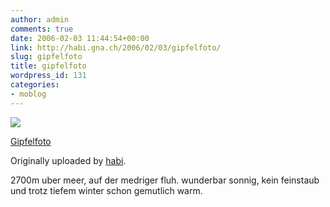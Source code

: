 ```yaml
---
author: admin
comments: true
date: 2006-02-03 11:44:54+00:00
link: http://habi.gna.ch/2006/02/03/gipfelfoto/
slug: gipfelfoto
title: gipfelfoto
wordpress_id: 131
categories:
- moblog
---
```



 [![](http://static.flickr.com/25/94906693_cf9830a401_m.jpg)](http://www.flickr.com/photos/habi/94906693/)
   

 
  [Gipfelfoto](http://www.flickr.com/photos/habi/94906693/)
    

  Originally uploaded by [habi](http://www.flickr.com/people/habi/).
 


2700m uber meer, auf der medriger fluh. wunderbar sonnig, kein feinstaub und trotz tiefem winter schon gemutlich warm.
  

